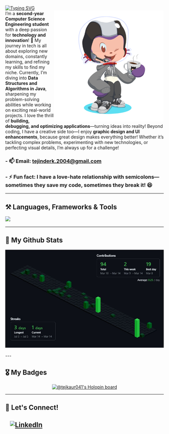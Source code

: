 
<br>

[![Typing SVG](https://readme-typing-svg.herokuapp.com?font=Noto+Sans+Display&weight=600&size=40&pause=600&color=F7F7F7&background=FFFFFF00&vCenter=true&random=false&width=503&height=65&lines=Hey+there+%F0%9F%91%8B!;I+am+Tejinder+Kaur;A+Tech+Explorer+%F0%9F%9A%80;Finding+My+Niche)](https://git.io/typing-svg)  
<img align="right" alt="Tejinder's Avatar" width="350px" src="tej_octocat.png" >
I’m a **second-year Computer Science Engineering student** with a deep passion for **technology and innovation**! 🚀 My journey in tech is all about exploring new domains, constantly learning, and refining my skills to find my niche. Currently, I’m diving into **Data Structures and Algorithms in Java**, sharpening my problem-solving abilities while working on exciting real-world projects. I love the thrill of **building, debugging, and optimizing applications**—turning ideas into reality! Beyond coding, I have a creative side too—I enjoy **graphic design and UI enhancements**, because great design makes everything better! Whether it’s tackling complex problems, experimenting with new technologies, or perfecting visual details, I’m always up for a challenge!



### - 📫 Email: **tejinderk.2004@gmail.com**  
### - ⚡ Fun fact: **I have a love-hate relationship with semicolons—sometimes they save my code, sometimes they break it! 😆**  


---

## ⚒️ Languages, Frameworks & Tools  
<p>
  <img src="https://skillicons.dev/icons?i=react,next,bootstrap,html,css,vscode,github,git,nodejs,postman,python,javascript,c,cpp,ubuntu,java" />
</p>

---

## 📝 My Github Stats
<p align="center">
    <img src="contributions.jpg" alt="my github contributions">
  </a>
</p>
---

## 🎖️ My Badges  
<p align="center">
  <a href="https://holopin.io/@tejkaur041">
    <img src="https://holopin.me/tejkaur041" alt="@tejkaur041's Holopin board">
  </a>
</p>

---

## 🤝 Let's Connect!  
<!--<a href="https://your-portfolio-link.com" target="_blank">
    <img src="https://img.shields.io/badge/Portfolio-%23000000.svg?style=for-the-badge&logo=web&logoColor=white" alt="Portfolio">
</a>-->
&nbsp;&nbsp;
<a href="https://www.linkedin.com/in/tejinder-kaur-a9b19828a/" target="_blank">
    <img src="https://img.shields.io/badge/LinkedIn-%230077B5.svg?style=for-the-badge&logo=linkedin&logoColor=white" alt="LinkedIn">
</a>
---

<!--## Hi there 👋
# ✨ Hey there, I'm Tejinder! 👋  
 

## 😃 About Me  
- 🎓 Pursuing **Computer Science Engineering (CSE)** (2nd Year).  
- 🔥 Passionate about **learning new technologies** and **exploring domains**.  
- 🏗️ Building cool stuff, one **commit** at a time!  
- 💻 Currently focused on **Data Structures & Algorithms in Java**.  
- 🎨 Occasionally lost in **graphic design & UI tweaks**.-->  
<!--
**Tejkaur04/Tejkaur04** is a ✨ _special_ ✨ repository because its `README.md` (this file) appears on your GitHub profile.

Here are some ideas to get you started:

- 🔭 I’m currently working on ...
- 🌱 I’m currently learning ...
- 👯 I’m looking to collaborate on ...
- 🤔 I’m looking for help with ...
- 💬 Ask me about ...
- 📫 How to reach me: ...
- 😄 Pronouns: ...
- ⚡ Fun fact: ...
-->
